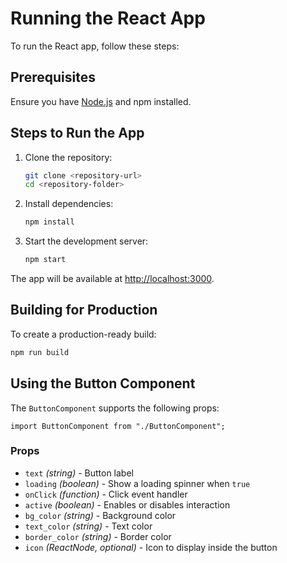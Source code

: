 # Running the React App

To run the React app, follow these steps:

## Prerequisites

Ensure you have [Node.js](https://nodejs.org/) and npm installed.

## Steps to Run the App

1. Clone the repository:

   ```sh
   git clone <repository-url>
   cd <repository-folder>
   ```

2. Install dependencies:

   ```sh
   npm install
   ```

3. Start the development server:
   ```sh
   npm start
   ```

The app will be available at [http://localhost:3000](http://localhost:3000).

## Building for Production

To create a production-ready build:

```sh
npm run build
```

## Using the Button Component

The `ButtonComponent` supports the following props:

```tsx
import ButtonComponent from "./ButtonComponent";
```

### Props

- `text` _(string)_ - Button label
- `loading` _(boolean)_ - Show a loading spinner when `true`
- `onClick` _(function)_ - Click event handler
- `active` _(boolean)_ - Enables or disables interaction
- `bg_color` _(string)_ - Background color
- `text_color` _(string)_ - Text color
- `border_color` _(string)_ - Border color
- `icon` _(ReactNode, optional)_ - Icon to display inside the button
